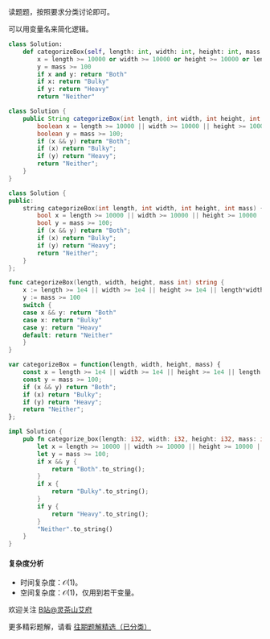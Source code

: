 读题题，按照要求分类讨论即可。

可以用变量名来简化逻辑。

```py [sol-Python3]
class Solution:
    def categorizeBox(self, length: int, width: int, height: int, mass: int) -> str:
        x = length >= 10000 or width >= 10000 or height >= 10000 or length * width * height >= 10 ** 9
        y = mass >= 100
        if x and y: return "Both"
        if x: return "Bulky"
        if y: return "Heavy"
        return "Neither"
```

```java [sol-Java]
class Solution {
    public String categorizeBox(int length, int width, int height, int mass) {
        boolean x = length >= 10000 || width >= 10000 || height >= 10000 || (long) length * width * height >= 1000000000;
        boolean y = mass >= 100;
        if (x && y) return "Both";
        if (x) return "Bulky";
        if (y) return "Heavy";
        return "Neither";
    }
}
```

```cpp [sol-C++]
class Solution {
public:
    string categorizeBox(int length, int width, int height, int mass) {
        bool x = length >= 10000 || width >= 10000 || height >= 10000 || 1LL * length * width * height >= 1000000000;
        bool y = mass >= 100;
        if (x && y) return "Both";
        if (x) return "Bulky";
        if (y) return "Heavy";
        return "Neither";
    }
};
```

```go [sol-Go]
func categorizeBox(length, width, height, mass int) string {
	x := length >= 1e4 || width >= 1e4 || height >= 1e4 || length*width*height >= 1e9
	y := mass >= 100
	switch {
	case x && y: return "Both"
	case x: return "Bulky"
	case y: return "Heavy"
	default: return "Neither"
	}
}
```

```js [sol-JavaScript]
var categorizeBox = function(length, width, height, mass) {
    const x = length >= 1e4 || width >= 1e4 || height >= 1e4 || length * width * height >= 1e9;
    const y = mass >= 100;
    if (x && y) return "Both";
    if (x) return "Bulky";
    if (y) return "Heavy";
    return "Neither";
};
```

```rust [sol-Rust]
impl Solution {
    pub fn categorize_box(length: i32, width: i32, height: i32, mass: i32) -> String {
        let x = length >= 10000 || width >= 10000 || height >= 10000 || length as i64 * width as i64 * height as i64 >= 1000000000;
        let y = mass >= 100;
        if x && y {
            return "Both".to_string();
        }
        if x {
            return "Bulky".to_string();
        }
        if y {
            return "Heavy".to_string();
        }
        "Neither".to_string()
    }
}
```

#### 复杂度分析

- 时间复杂度：$\mathcal{O}(1)$。
- 空间复杂度：$\mathcal{O}(1)$，仅用到若干变量。

欢迎关注 [B站@灵茶山艾府](https://space.bilibili.com/206214)

更多精彩题解，请看 [往期题解精选（已分类）](https://github.com/EndlessCheng/codeforces-go/blob/master/leetcode/SOLUTIONS.md)
